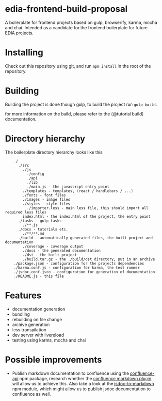 # edia-frontend-build-proposal
A boilerplate for frontend projects based on gulp, browserify, karma, mocha and chai. Intended as a candidate for the frontend boilerplate for future EDIA projects.

# Installing
Check out this repository using git, and run ```npm install``` in the root of the repository.

# Building
Building the project is done though gulp, to build the project run ```gulp build```.

for more information on the build, please refer to the {@tutorial build} documentation.

# Directory hierarchy
The boilerplate directory hierarchy looks like this

```
    ./
      ./src
        ./js
          ./config
          ./api
          ./lib
          ./main.js - the javascript entry point
        ./templates - templates, (react / handlebars / ...)
        ./fonts - font files
        ./images - image files
        ./styles - style files
          ./importer.less - main less file, this should import all required less files
        index.html - the index.html of the project, the entry point 
      ./tasks - gulp tasks
        ./**.js
      ./docs - tutorials etc.
        ./**/**.md
      ./build - automatically generated files, the built project and documentation
        ./coverage - coverage output
        ./docs - the generated documentation
        ./dst - the built project
        ./build.tar.gz - the ./build/dst directory, put in an archive
    ./package.json - configuration for the projects dependencies
    ./karma.conf.js - configuration for karma, the test runner
    ./jsdoc.conf.json - configuration for generation of documentation
    ./README.js - this file
```

# Features
 - documentation generation
 - bundling
 - rebuilding on file change
 - archive generation
 - less transpilation
 - dev server with livereload
 - testing using karma, mocha and chai
 
# Possible improvements
 - Publish markdown documentation to confluence using the [confluence-api](https://www.npmjs.com/package/confluence-api) npm package, research whether the [confluence markdown plugin](https://marketplace.atlassian.com/plugins/org.swift.confluence.markdown/server/overview)  will allow us to achieve this. 
   Also take a look at the [jsdoc-to-markdown](https://www.npmjs.com/package/jsdoc-to-markdown) npm module, which might allow us to publish jsdoc documentation to confluence as well.  